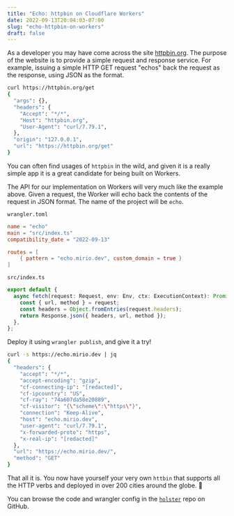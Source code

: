 ```yaml
---
title: "Echo: httpbin on Cloudflare Workers"
date: 2022-09-13T20:04:03-07:00
slug: "echo-httpbin-on-workers"
draft: false
---
```


As a developer you may have come across the site [httpbin.org](https://httpbin.org). The purpose of the website is to
provide a simple request and response service. For example, issuing a simple HTTP GET request "echos" back the request
as the response, using JSON as the format.

```bash
curl https://httpbin.org/get
{
  "args": {},
  "headers": {
    "Accept": "*/*",
    "Host": "httpbin.org",
    "User-Agent": "curl/7.79.1",
  },
  "origin": "127.0.0.1",
  "url": "https://httpbin.org/get"
}
```

You can often find usages of `httpbin` in the wild, and given it is a really simple app it is a great candidate for
being
built on Workers.

The API for our implementation on Workers will very much like the example above.
Given a request, the Worker will echo back the contents of the request in JSON format. The name of the project will
be `echo`.

`wrangler.toml`

```toml
name = "echo"
main = "src/index.ts"
compatibility_date = "2022-09-13"

routes = [
    { pattern = "echo.mirio.dev", custom_domain = true }
]
```

`src/index.ts`

```typescript
export default {
  async fetch(request: Request, env: Env, ctx: ExecutionContext): Promise<Response> {
    const { url, method } = request;
    const headers = Object.fromEntries(request.headers);
    return Response.json({ headers, url, method });
  },
};
```

Deploy it using `wrangler publish`, and give it a try!

```bash
curl -s https://echo.mirio.dev | jq 
{
  "headers": {
    "accept": "*/*",
    "accept-encoding": "gzip",
    "cf-connecting-ip": "[redacted]",
    "cf-ipcountry": "US",
    "cf-ray": "74a607da58e20889",
    "cf-visitor": "{\"scheme\":\"https\"}",
    "connection": "Keep-Alive",
    "host": "echo.mirio.dev",
    "user-agent": "curl/7.79.1",
    "x-forwarded-proto": "https",
    "x-real-ip": "[redacted]"
  },
  "url": "https://echo.mirio.dev/",
  "method": "GET"
}
```

That all it is. You now have yourself your very own `httbin` that supports all the HTTP verbs and deployed in over
200 cities around the globe. 🤯

You can browse the code and wrangler config in
the [`holster`](https://github.com/cmackenzie1/holster/tree/main/workers/echo) repo on GitHub.
